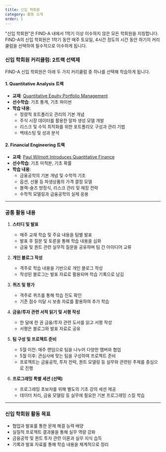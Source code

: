```yaml
---
title: 신입 학회원
category: 활동 소개
order: 1
---
```


"신입 학회원"은 FIND-A 내에서 1학기 이상 이수하지 않은 모든 학회원을 지칭합니다.  
FIND-A의 신입 학회원은 1학기 동안 매주 토요일, 4시간 정도의 시간 동안 하기의 커리큘럼을 선택하여 필수적으로 이수하게 됩니다.

### 신입 학회원 커리큘럼: 2트랙 선택제

FIND-A 신입 학회원은 아래 두 가지 커리큘럼 중 하나를 선택해 학습하게 됩니다.  

#### 1. **Quantitative Analysis 트랙**  
   - **교재**: [Quantitative Equity Portfolio Management](https://www.amazon.com/Quantitative-Equity-Portfolio-Management-Second/dp/1264268920)  
   - **선수학습**: 기초 통계, 기초 파이썬  
   - **학습 내용**:  
     - 정량적 포트폴리오 관리의 기본 개념  
     - 주식 시장 데이터를 활용한 알파 생성 모델 개발  
     - 리스크 및 수익 최적화를 위한 포트폴리오 구성과 관리 기법  
     - 백테스팅 및 성과 분석  

#### 2. **Financial Engineering 트랙**  
   - **교재**: [Paul Wilmott Introduces Quantitative Finance](https://www.amazon.com/Paul-Wilmott-Introduces-Quantitative-Finance/dp/0470319585)  
   - **선수학습**: 기초 미적분, 기초 확률  
   - **학습 내용**:  
     - 금융공학의 기본 개념 및 수학적 기초  
     - 옵션, 선물 등 파생상품의 가격 결정 모델  
     - 블랙-숄즈 방정식, 리스크 관리 및 헤징 전략  
     - 수학적 모델링과 금융공학의 실제 응용  

---

### 공통 활동 내용

1. **스터디 및 발표**  
   - 매주 교재 학습 및 주요 내용을 팀별 발표  
   - 발표 후 질문 및 토론을 통해 학습 내용을 심화  
   - 금융 및 퀀트 관련 실무적 질문을 공유하며 팀 간 아이디어 교류  

2. **개인 블로그 작성**  
   - 격주로 학습 내용을 기반으로 개인 블로그 작성
   - 작성된 블로그는 발표 자료로 활용되며 학습 기록으로 남김  

3. **퀴즈 및 평가**  
   - 격주로 퀴즈를 통해 학습 진도 확인  
   - 기준 점수 미달 시 보충 자료를 활용하여 추가 학습  

4. **금융/투자 관련 서적 읽기 및 서평 작성**  
   - 한 달에 한 권 금융/투자 관련 도서를 읽고 서평 작성  
   - 서평은 블로그와 발표 자료로 공유  

5. **팀 구성 및 프로젝트 준비**  
   - 5월 이전: 매주 랜덤으로 팀을 나누어 다양한 멤버와 협업  
   - 5월 이후: 관심사에 맞는 팀을 구성하여 프로젝트 준비  
   - 프로젝트는 금융공학, 투자 전략, 퀀트 모델링 등 실무와 관련된 주제를 중심으로 진행  

6. **프로그래밍 특별 세션 (선택)**  
   - 프로그래밍 초보자를 위해 별도의 기초 강의 세션 제공  
   - 데이터 처리, 금융 모델링 등 실무에 필요한 기본 프로그래밍 스킬 학습  

---

### 신입 학회원 활동 목표
- 협업과 발표를 통한 문제 해결 능력 배양
- 실질적 프로젝트 결과물을 통해 실무 역량 강화  
- 금융공학 및 퀀트 투자 관련 이론과 실무 지식 습득 
- 기록과 발표 자료를 통해 학습 내용을 체계적으로 정리  


